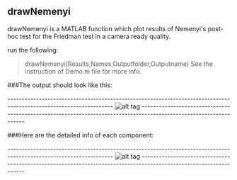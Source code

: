 ## drawNemenyi
drawNemenyi is a MATLAB function which plot results of Nemenyi's post-hoc test for the Friedman test in a camera ready quality.

run the following: 
>drawNemenyi(Results,Names,Outputfolder,Outputname)
See the instruction of Demo.m file for more info.

###The output should look like this:

*-------------------------------------------------------------------------------------------------------------------*
![alt tag](https://raw.github.com/sepehrband/drawNemenyi/master/NemenyiResults_1.tif)
*-------------------------------------------------------------------------------------------------------------------*

###Here are the detailed info of each component:

*-------------------------------------------------------------------------------------------------------------------*
![alt tag](https://raw.github.com/sepehrband/drawNemenyi/master/NemenyiResults_2.tif)
*-------------------------------------------------------------------------------------------------------------------*

